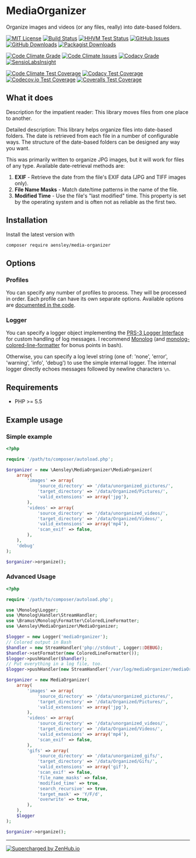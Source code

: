 # MediaOrganizer

Organize images and videos (or any files, really) into date-based folders.

[![MIT License](https://img.shields.io/badge/license-MIT-blue.svg)](https://github.com/aensley/media-organizer/blob/master/LICENSE) [![Build Status](https://travis-ci.org/aensley/media-organizer.svg)](https://travis-ci.org/aensley/media-organizer) [![HHVM Test Status](https://img.shields.io/hhvm/aensley/media-organizer.svg)](http://hhvm.h4cc.de/package/aensley/media-organizer) [![GitHub Issues](https://img.shields.io/github/issues-raw/aensley/media-organizer.svg)](https://github.com/aensley/media-organizer/issues) [![GitHub Downloads](https://img.shields.io/github/downloads/aensley/media-organizer/total.svg)](https://github.com/aensley/media-organizer/releases) [![Packagist Downloads](https://img.shields.io/packagist/dt/aensley/media-organizer.svg)](https://packagist.org/packages/aensley/media-organizer)

[![Code Climate Grade](https://codeclimate.com/github/aensley/media-organizer/badges/gpa.svg)](https://codeclimate.com/github/aensley/media-organizer) [![Code Climate Issues](https://img.shields.io/codeclimate/issues/github/aensley/media-organizer.svg)](https://codeclimate.com/github/aensley/media-organizer) [![Codacy Grade](https://api.codacy.com/project/badge/grade/a3adfef59dca4d64bafaa84afc812bdf)](https://www.codacy.com/app/awensley/media-organizer) [![SensioLabsInsight](https://img.shields.io/sensiolabs/i/92979f61-8adf-4b59-bd0a-2ddd3169a63c.svg)](https://insight.sensiolabs.com/projects/92979f61-8adf-4b59-bd0a-2ddd3169a63c)

[![Code Climate Test Coverage](https://codeclimate.com/github/aensley/media-organizer/badges/coverage.svg)](https://codeclimate.com/github/aensley/media-organizer/coverage) [![Codacy Test Coverage](https://api.codacy.com/project/badge/coverage/a3adfef59dca4d64bafaa84afc812bdf)](https://www.codacy.com/app/awensley/media-organizer) [![Codecov.io Test Coverage](https://codecov.io/github/aensley/media-organizer/coverage.svg?branch=master)](https://codecov.io/github/aensley/media-organizer?branch=master) [![Coveralls Test Coverage](https://coveralls.io/repos/github/aensley/media-organizer/badge.svg?branch=master)](https://coveralls.io/github/aensley/media-organizer?branch=master)

## What it does

Description for the impatient reader: This library moves files from one place to another.

Detailed description: This library helps organize files into date-based folders. The date is retrieved from each file in a number of configurable ways. The structure of the date-based folders can be designed any way you want.

This was primarily written to organize JPG images, but it will work for files of any type. Available date-retrieval methods are:

 1. **EXIF** - Retrieve the date from the file's EXIF data (JPG and TIFF images only).
 2. **File Name Masks** - Match date/time patterns in the name of the file.
 3. **Modified Time** - Use the file's "last modified" time. This property is set by the operating system and is often not as reliable as the first two.

## Installation

Install the latest version with

```bash
composer require aensley/media-organizer
```

## Options

### Profiles

You can specify any number of profiles to process. They will be processed in order. Each profile can have its own separate options. Available options are [documented in the code](https://github.com/aensley/media-organizer/blob/master/src/Aensley/MediaOrganizer/MediaOrganizer.php#L14).

### Logger

You can specify a logger object implementing the [PRS-3 Logger Interface](https://github.com/php-fig/fig-standards/blob/master/accepted/PSR-3-logger-interface.md) for custom handling of log messages. I recommend [Monolog](https://github.com/Seldaek/monolog) (and [monolog-colored-line-formatter](https://github.com/bramus/monolog-colored-line-formatter) for bonus points in bash).

Otherwise, you can specify a log level string (one of: 'none', 'error', 'warning', 'info', 'debug') to use the simple internal logger. The internal logger directly echoes messages followed by newline characters `\n`.

## Requirements

* PHP >= 5.5

## Example usage

### Simple example

```php
<?php

require '/path/to/composer/autoload.php';

$organizer = new \Aensley\MediaOrganizer\MediaOrganizer(
	array(
		'images' => array(
			'source_directory' => '/data/unorganized_pictures/',
			'target_directory' => '/data/Organized/Pictures/',
			'valid_extensions' => array('jpg'),
		),
		'videos' => array(
			'source_directory' => '/data/unorganized_videos/',
			'target_directory' => '/data/Organized/Videos/',
			'valid_extensions' => array('mp4'),
			'scan_exif' => false,
		),
	),
	'debug'
);

$organizer->organize();
```

### Advanced Usage

```php
<?php

require '/path/to/composer/autoload.php';

use \Monolog\Logger;
use \Monolog\Handler\StreamHandler;
use \Bramus\Monolog\Formatter\ColoredLineFormatter;
use \Aensley\MediaOrganizer\MediaOrganizer;

$logger = new Logger('mediaOrganizer');
// Colored output in Bash
$handler = new StreamHandler('php://stdout', Logger::DEBUG);
$handler->setFormatter(new ColoredLineFormatter());
$logger->pushHandler($handler);
// Put everything in a log file, too.
$logger->pushHandler(new StreamHandler('/var/log/mediaOrganizer/mediaOrganizer.log', Logger::DEBUG));

$organizer = new MediaOrganizer(
	array(
		'images' => array(
			'source_directory' => '/data/unorganized_pictures/',
			'target_directory' => '/data/Organized/Pictures/',
			'valid_extensions' => array('jpg'),
		),
		'videos' => array(
			'source_directory' => '/data/unorganized_videos/',
			'target_directory' => '/data/Organized/Videos/',
			'valid_extensions' => array('mp4'),
			'scan_exif' => false,
		),
		'gifs' => array(
			'source_directory' => '/data/unorganized_gifs/',
			'target_directory' => '/data/Organized/Gifs/',
			'valid_extensions' => array('gif'),
			'scan_exif' => false,
			'file_name_masks' => false,
			'modified_time' => true,
			'search_recursive' => true,
			'target_mask' => 'Y/F/d',
			'overwrite' => true,
		),
	),
	$logger
);

$organizer->organize();
```

----

[![Supercharged by ZenHub.io](https://raw.githubusercontent.com/ZenHubIO/support/master/zenhub-badge.png)](https://zenhub.io)
